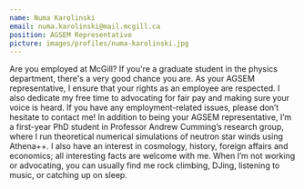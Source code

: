 ```yaml
---
name: Numa Karolinski
email: numa.karolinski@mail.mcgill.ca
position: AGSEM Representative
picture: images/profiles/numa-karolinski.jpg
---
```


Are you employed at McGill? If you're a graduate student in the physics
department, there's a very good chance you are. As your AGSEM representative, I
ensure that your rights as an employee are respected. I also dedicate my free
time to advocating for fair pay and making sure your voice is heard. If you
have any employment-related issues, please don’t hesitate to contact me! In
addition to being your AGSEM representative, I’m a first-year PhD student in
Professor Andrew Cumming’s research group, where I run theoretical numerical
simulations of neutron star winds using Athena++. I also have an interest in
cosmology, history, foreign affairs and economics; all interesting facts are
welcome with me. When I’m not working or advocating, you can usually find me
rock climbing, DJing, listening to music, or catching up on sleep.

